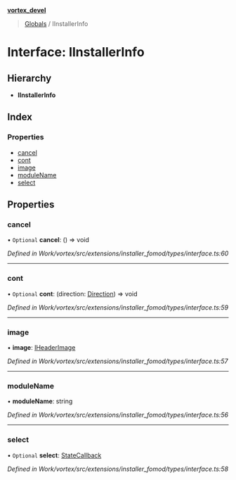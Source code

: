 **[vortex_devel](../README.md)**

> [Globals](../globals.md) / IInstallerInfo

# Interface: IInstallerInfo

## Hierarchy

* **IInstallerInfo**

## Index

### Properties

* [cancel](iinstallerinfo.md#cancel)
* [cont](iinstallerinfo.md#cont)
* [image](iinstallerinfo.md#image)
* [moduleName](iinstallerinfo.md#modulename)
* [select](iinstallerinfo.md#select)

## Properties

### cancel

• `Optional` **cancel**: () => void

*Defined in Work/vortex/src/extensions/installer_fomod/types/interface.ts:60*

___

### cont

• `Optional` **cont**: (direction: [Direction](../globals.md#direction)) => void

*Defined in Work/vortex/src/extensions/installer_fomod/types/interface.ts:59*

___

### image

•  **image**: [IHeaderImage](iheaderimage.md)

*Defined in Work/vortex/src/extensions/installer_fomod/types/interface.ts:57*

___

### moduleName

•  **moduleName**: string

*Defined in Work/vortex/src/extensions/installer_fomod/types/interface.ts:56*

___

### select

• `Optional` **select**: [StateCallback](../globals.md#statecallback)

*Defined in Work/vortex/src/extensions/installer_fomod/types/interface.ts:58*
